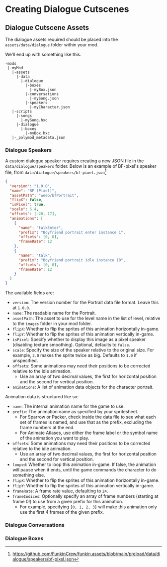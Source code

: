 # Creating Dialogue Cutscenes

## Dialogue Cutscene Assets

The dialogue assets required should be placed into the `assets/data/dialogue` folder within your mod.

We'll end up with something like this.

```
-mods
 |-myMod
   |-assets
     |-data
       |-dialogue
         |-boxes
           |-myBox.json
         |-conversations
           |-mySong.json
         |-speakers
           |-myCharacter.json
   |-scripts
     |-songs
       |-mySong.hxc
     |-dialogue
       |-boxes
         |-myBox.hxc
   |-_polymod_metadata.json
```

### Dialogue Speakers

A custom dialogue speaker requires creating a new JSON file in the `data/dialogue/speakers` folder. Below is an example of BF-pixel's speaker file, from `data/dialogue/speakers/bf-pixel.json`[^bfspeakersource]

```json
{
  "version": "1.0.0",
  "name": "BF (Pixel)",
  "assetPath": "weeb/bfPortrait",
  "flipX": false,
  "isPixel": true,
  "scale": 5.4,
  "offsets": [-20, 17],
  "animations": [
    {
      "name": "talkEnter",
      "prefix": "Boyfriend portrait enter instance 1",
      "offsets": [0, 0],
      "frameRate": 12
    },
    {
      "name": "talk",
      "prefix": "Boyfriend portrait idle instance 10",
      "offsets": [0, 0],
      "frameRate": 12
    }
  ]
}
```

The available fields are:
- `version`: The version number for the Portrait data file format. Leave this at `1.0.0`.
- `name`: The readable name for the Portrait.
- `assetPath`: The asset to use for the level name in the list of level, relative to the `images` folder in your mod folder.
- `flipX`: Whether to flip the sprites of this animation horizontally in-game.
- `flipY`: Whether to flip the sprites of this animation vertically in-game.
- `isPixel`: Specify whether to display this image as a pixel speaker (disabling texture smoothing). Optional, defaults to `false`.
- `scale`: Specify the size of the speaker relative to the original size. For example, `2.0` makes the sprite twice as big. Defaults to `1.0` if unspecified.
- `offsets`: Some animations may need their positions to be corrected relative to the idle animation.
  - Use an array of two decimal values, the first for horizontal position and the second for vertical position.
- `animations`: A list of animation data objects for the character portrait.

Animation data is structured like so:
- `name`: The internal animation name for the game to use.
- `prefix`: The animation name as specified by your spritesheet.
  - For Sparrow or Packer, check inside the data file to see what each set of frames is named, and use that as the prefix, excluding the frame numbers at the end.
  - For Animate Atlases, use either the frame label or the symbol name of the animation you want to play.
- `offsets`: Some animations may need their positions to be corrected relative to the idle animation.
  - Use an array of two decimal values, the first for horizontal position and the second for vertical position.
- `looped`: Whether to loop this animation in-game. If false, the animation will pause when it ends, until the game commands the character to do something else.
- `flipX`: Whether to flip the sprites of this animation horizontally in-game.
- `flipY`: Whether to flip the sprites of this animation vertically in-game.
- `frameRate`: A frame rate value, defaulting to `24`.
- `frameIndices`: Optionally specify an array of frame numbers (starting at frame 0!) to use from a given prefix for this animation.
  - For example, specifying `[0, 1, 2, 3]` will make this animation only use the first 4 frames of the given prefix.

### Dialogue Conversations

### Dialogue Boxes


[^bfspeakersource]: <https://github.com/FunkinCrew/funkin.assets/blob/main/preload/data/dialogue/speakers/bf-pixel.json>
[^senpaiconvosource]: <https://github.com/FunkinCrew/funkin.assets/blob/main/preload/data/dialogue/conversations/senpai.json>
[^defaultboxsource]: <https://github.com/FunkinCrew/funkin.assets/blob/main/preload/data/dialogue/boxes/default.json>